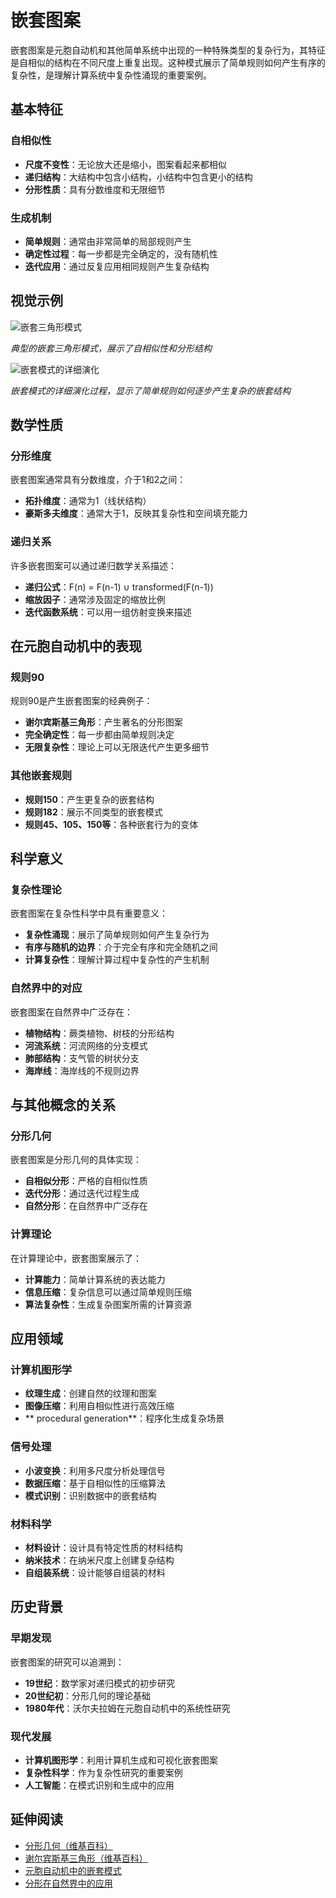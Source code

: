 # 嵌套图案

嵌套图案是元胞自动机和其他简单系统中出现的一种特殊类型的复杂行为，其特征是自相似的结构在不同尺度上重复出现。这种模式展示了简单规则如何产生有序的复杂性，是理解计算系统中复杂性涌现的重要案例。

## 基本特征

### 自相似性
- **尺度不变性**：无论放大还是缩小，图案看起来都相似
- **递归结构**：大结构中包含小结构，小结构中包含更小的结构
- **分形性质**：具有分数维度和无限细节

### 生成机制
- **简单规则**：通常由非常简单的局部规则产生
- **确定性过程**：每一步都是完全确定的，没有随机性
- **迭代应用**：通过反复应用相同规则产生复杂结构

## 视觉示例

![嵌套三角形模式](../images/cellular-automata/p26_1.png)

*典型的嵌套三角形模式，展示了自相似性和分形结构*

![嵌套模式的详细演化](../images/cellular-automata/p25_2.png)

*嵌套模式的详细演化过程，显示了简单规则如何逐步产生复杂的嵌套结构*

## 数学性质

### 分形维度
嵌套图案通常具有分数维度，介于1和2之间：
- **拓扑维度**：通常为1（线状结构）
- **豪斯多夫维度**：通常大于1，反映其复杂性和空间填充能力

### 递归关系
许多嵌套图案可以通过递归数学关系描述：
- **递归公式**：F(n) = F(n-1) ∪ transformed(F(n-1))
- **缩放因子**：通常涉及固定的缩放比例
- **迭代函数系统**：可以用一组仿射变换来描述

## 在元胞自动机中的表现

### 规则90
规则90是产生嵌套图案的经典例子：
- **谢尔宾斯基三角形**：产生著名的分形图案
- **完全确定性**：每一步都由简单规则决定
- **无限复杂性**：理论上可以无限迭代产生更多细节

### 其他嵌套规则
- **规则150**：产生更复杂的嵌套结构
- **规则182**：展示不同类型的嵌套模式
- **规则45、105、150等**：各种嵌套行为的变体

## 科学意义

### 复杂性理论
嵌套图案在复杂性科学中具有重要意义：
- **复杂性涌现**：展示了简单规则如何产生复杂行为
- **有序与随机的边界**：介于完全有序和完全随机之间
- **计算复杂性**：理解计算过程中复杂性的产生机制

### 自然界中的对应
嵌套图案在自然界中广泛存在：
- **植物结构**：蕨类植物、树枝的分形结构
- **河流系统**：河流网络的分支模式
- **肺部结构**：支气管的树状分支
- **海岸线**：海岸线的不规则边界

## 与其他概念的关系

### 分形几何
嵌套图案是分形几何的具体实现：
- **自相似分形**：严格的自相似性质
- **迭代分形**：通过迭代过程生成
- **自然分形**：在自然界中广泛存在

### 计算理论
在计算理论中，嵌套图案展示了：
- **计算能力**：简单计算系统的表达能力
- **信息压缩**：复杂信息可以通过简单规则压缩
- **算法复杂性**：生成复杂图案所需的计算资源

## 应用领域

### 计算机图形学
- **纹理生成**：创建自然的纹理和图案
- **图像压缩**：利用自相似性进行高效压缩
- ** procedural generation**：程序化生成复杂场景

### 信号处理
- **小波变换**：利用多尺度分析处理信号
- **数据压缩**：基于自相似性的压缩算法
- **模式识别**：识别数据中的嵌套结构

### 材料科学
- **材料设计**：设计具有特定性质的材料结构
- **纳米技术**：在纳米尺度上创建复杂结构
- **自组装系统**：设计能够自组装的材料

## 历史背景

### 早期发现
嵌套图案的研究可以追溯到：
- **19世纪**：数学家对递归模式的初步研究
- **20世纪初**：分形几何的理论基础
- **1980年代**：沃尔夫拉姆在元胞自动机中的系统性研究

### 现代发展
- **计算机图形学**：利用计算机生成和可视化嵌套图案
- **复杂性科学**：作为复杂性研究的重要案例
- **人工智能**：在模式识别和生成中的应用

## 延伸阅读

- [分形几何（维基百科）](https://en.wikipedia.org/wiki/Fractal)
- [谢尔宾斯基三角形（维基百科）](https://en.wikipedia.org/wiki/Sierpinski_triangle)
- [元胞自动机中的嵌套模式](https://www.wolframscience.com/nksonline/section-3.3)
- [分形在自然界中的应用](https://en.wikipedia.org/wiki/Factals_in_nature)